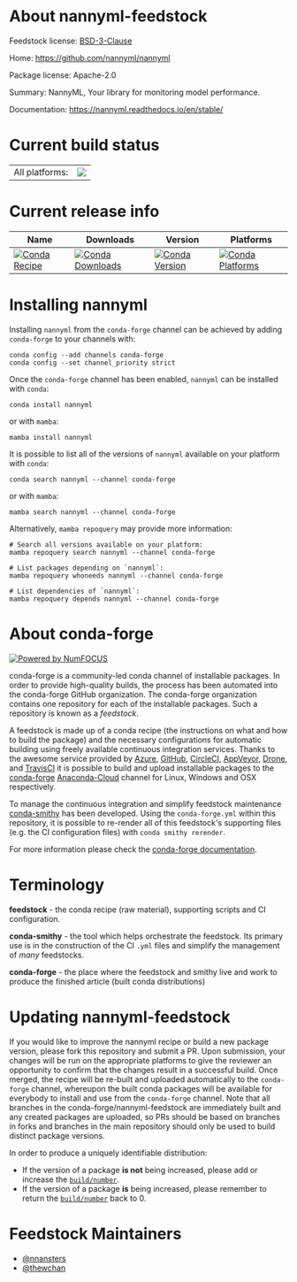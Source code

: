 About nannyml-feedstock
=======================

Feedstock license: [BSD-3-Clause](https://github.com/conda-forge/nannyml-feedstock/blob/main/LICENSE.txt)

Home: https://github.com/nannyml/nannyml

Package license: Apache-2.0

Summary: NannyML, Your library for monitoring model performance.

Documentation: https://nannyml.readthedocs.io/en/stable/

Current build status
====================


<table><tr><td>All platforms:</td>
    <td>
      <a href="https://dev.azure.com/conda-forge/feedstock-builds/_build/latest?definitionId=16282&branchName=main">
        <img src="https://dev.azure.com/conda-forge/feedstock-builds/_apis/build/status/nannyml-feedstock?branchName=main">
      </a>
    </td>
  </tr>
</table>

Current release info
====================

| Name | Downloads | Version | Platforms |
| --- | --- | --- | --- |
| [![Conda Recipe](https://img.shields.io/badge/recipe-nannyml-green.svg)](https://anaconda.org/conda-forge/nannyml) | [![Conda Downloads](https://img.shields.io/conda/dn/conda-forge/nannyml.svg)](https://anaconda.org/conda-forge/nannyml) | [![Conda Version](https://img.shields.io/conda/vn/conda-forge/nannyml.svg)](https://anaconda.org/conda-forge/nannyml) | [![Conda Platforms](https://img.shields.io/conda/pn/conda-forge/nannyml.svg)](https://anaconda.org/conda-forge/nannyml) |

Installing nannyml
==================

Installing `nannyml` from the `conda-forge` channel can be achieved by adding `conda-forge` to your channels with:

```
conda config --add channels conda-forge
conda config --set channel_priority strict
```

Once the `conda-forge` channel has been enabled, `nannyml` can be installed with `conda`:

```
conda install nannyml
```

or with `mamba`:

```
mamba install nannyml
```

It is possible to list all of the versions of `nannyml` available on your platform with `conda`:

```
conda search nannyml --channel conda-forge
```

or with `mamba`:

```
mamba search nannyml --channel conda-forge
```

Alternatively, `mamba repoquery` may provide more information:

```
# Search all versions available on your platform:
mamba repoquery search nannyml --channel conda-forge

# List packages depending on `nannyml`:
mamba repoquery whoneeds nannyml --channel conda-forge

# List dependencies of `nannyml`:
mamba repoquery depends nannyml --channel conda-forge
```


About conda-forge
=================

[![Powered by
NumFOCUS](https://img.shields.io/badge/powered%20by-NumFOCUS-orange.svg?style=flat&colorA=E1523D&colorB=007D8A)](https://numfocus.org)

conda-forge is a community-led conda channel of installable packages.
In order to provide high-quality builds, the process has been automated into the
conda-forge GitHub organization. The conda-forge organization contains one repository
for each of the installable packages. Such a repository is known as a *feedstock*.

A feedstock is made up of a conda recipe (the instructions on what and how to build
the package) and the necessary configurations for automatic building using freely
available continuous integration services. Thanks to the awesome service provided by
[Azure](https://azure.microsoft.com/en-us/services/devops/), [GitHub](https://github.com/),
[CircleCI](https://circleci.com/), [AppVeyor](https://www.appveyor.com/),
[Drone](https://cloud.drone.io/welcome), and [TravisCI](https://travis-ci.com/)
it is possible to build and upload installable packages to the
[conda-forge](https://anaconda.org/conda-forge) [Anaconda-Cloud](https://anaconda.org/)
channel for Linux, Windows and OSX respectively.

To manage the continuous integration and simplify feedstock maintenance
[conda-smithy](https://github.com/conda-forge/conda-smithy) has been developed.
Using the ``conda-forge.yml`` within this repository, it is possible to re-render all of
this feedstock's supporting files (e.g. the CI configuration files) with ``conda smithy rerender``.

For more information please check the [conda-forge documentation](https://conda-forge.org/docs/).

Terminology
===========

**feedstock** - the conda recipe (raw material), supporting scripts and CI configuration.

**conda-smithy** - the tool which helps orchestrate the feedstock.
                   Its primary use is in the construction of the CI ``.yml`` files
                   and simplify the management of *many* feedstocks.

**conda-forge** - the place where the feedstock and smithy live and work to
                  produce the finished article (built conda distributions)


Updating nannyml-feedstock
==========================

If you would like to improve the nannyml recipe or build a new
package version, please fork this repository and submit a PR. Upon submission,
your changes will be run on the appropriate platforms to give the reviewer an
opportunity to confirm that the changes result in a successful build. Once
merged, the recipe will be re-built and uploaded automatically to the
`conda-forge` channel, whereupon the built conda packages will be available for
everybody to install and use from the `conda-forge` channel.
Note that all branches in the conda-forge/nannyml-feedstock are
immediately built and any created packages are uploaded, so PRs should be based
on branches in forks and branches in the main repository should only be used to
build distinct package versions.

In order to produce a uniquely identifiable distribution:
 * If the version of a package **is not** being increased, please add or increase
   the [``build/number``](https://docs.conda.io/projects/conda-build/en/latest/resources/define-metadata.html#build-number-and-string).
 * If the version of a package **is** being increased, please remember to return
   the [``build/number``](https://docs.conda.io/projects/conda-build/en/latest/resources/define-metadata.html#build-number-and-string)
   back to 0.

Feedstock Maintainers
=====================

* [@nnansters](https://github.com/nnansters/)
* [@thewchan](https://github.com/thewchan/)

